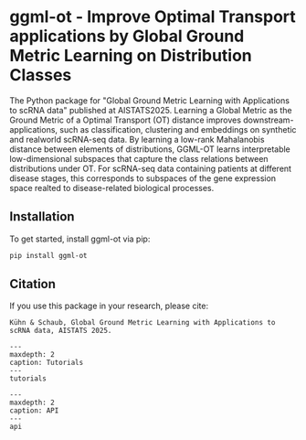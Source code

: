 # ggml-ot - Improve Optimal Transport applications by Global Ground Metric Learning on Distribution Classes

The Python package for "Global Ground Metric Learning with Applications to scRNA data" published at AISTATS2025. Learning a Global Metric as the Ground Metric of a Optimal Transport (OT) distance improves downstream-applications, such as classification, clustering and embeddings on synthetic and realworld scRNA-seq data. By learning a low-rank Mahalanobis distance between elements of distributions, GGML-OT learns interpretable low-dimensional subspaces that capture the class relations between distributions under OT. For scRNA-seq data containing patients at different disease stages, this corresponds to subspaces of the gene expression space realted to disease-related biological processes.

## Installation
To get started, install ggml-ot via pip:
```bash
pip install ggml-ot
```

## Citation
If you use this package in your research, please cite:
```
Kühn & Schaub, Global Ground Metric Learning with Applications to scRNA data, AISTATS 2025.
```

```{toctree}
---
maxdepth: 2
caption: Tutorials
---
tutorials
```


```{toctree}
---
maxdepth: 2
caption: API
---
api
```
